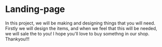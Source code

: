 # Landing-page
In this project, we will be making and designing things that you will need. Firstly we will design the items, and when we feel that this will be needed, we will sale the to you! I hope you'll love to buy somethng in our shop.    Thankyou!!!